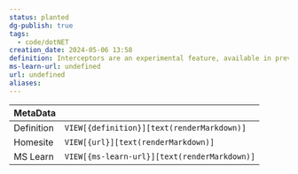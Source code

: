 ```yaml
---
status: planted
dg-publish: true
tags:
  - code/dotNET
creation_date: 2024-05-06 13:58
definition: Interceptors are an experimental feature, available in preview mode with C# 12. An interceptor is a method that allows you to substitute a call to an interceptable method, with a call to itself at compile time.
ms-learn-url: undefined
url: undefined
aliases:
---
```


| MetaData   |                                              |
| ---------- | -------------------------------------------- |
| Definition | `VIEW[{definition}][text(renderMarkdown)]`   |
| Homesite   | `VIEW[{url}][text(renderMarkdown)]`          |
| MS Learn   | `VIEW[{ms-learn-url}][text(renderMarkdown)]` |

